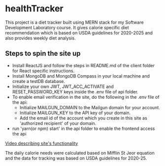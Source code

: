 # healthTracker
This project is a diet tracker built using MERN stack for my Software Development Laboratory course. It gives calorie specific diet recommendation which is based on USDA guidelines for 2020-2025 and also provides weekly diet analysis.

## Steps to spin the site up 
* Install ReactJS and follow the steps in README.md of the client folder for React specific instructions.
* Install MongoDB and MongoDB Compass in your local machine and create a testDB database.
* Initialize your own JWT, JWT_ACC_ACTIVATE and RESET_PASSWORD_KEY keys inside the .env file of api folder.
* To enable email verification in the site, do the following in the .env file of the api:
    * Initialize MAILGUN_DOMAIN to the Mailgun domain for your account.
    * Initialize MAILGUN_KEY to the API key of your domain.
    * Add the email id of the account which you create in this site as 'authorized recipient' of your domain.
* run 'yarn(or npm) start' in the api folder to enable the frontend access the api

[Video describing site's functionality](https://drive.google.com/file/d/1UKyvnHWbVpY8kf_MAj30DN9A9iMQ7IAq/view?usp=sharing)

The daily calorie needs were calculated based on Mifflin St Jeor equation and the data for tracking was based on USDA guidelines for 2020-25.